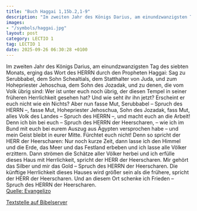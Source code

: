 ```yaml
---
title: "Buch Haggai 1,15b.2,1-9"
description: "Im zweiten Jahr des Königs Darius, am einundzwanzigsten Tag des siebten Monats, erging das Wort des HERRN durch den Propheten Haggai: Sag zu Serubbabel, dem Sohn Schealtials, dem Statthalter von Juda, und zum Hohepriester Jehoschua, dem Sohn des Jozadak, und zu denen, die vom Vol...."
images:
- "/symbols/haggai.jpg"
layout: post
category: LECTIO 1
tag: LECTIO 1
date: 2025-09-26 06:30:28 +0100
---
```

Im zweiten Jahr des Königs Darius,
am einundzwanzigsten Tag des siebten Monats, erging das Wort des HERRN durch den Propheten Haggai:
Sag zu Serubbabel, dem Sohn Schealtials, dem Statthalter von Juda, und zum Hohepriester Jehoschua, dem Sohn des Jozadak, und zu denen, die vom Volk übrig sind:
Wer ist unter euch noch übrig, der diesen Tempel in seiner früheren Herrlichkeit gesehen hat? Und wie seht ihr ihn jetzt? Erscheint er euch nicht wie ein Nichts?
Aber nun fasse Mut, Serubbabel – Spruch des HERRN –, fasse Mut, Hohepriester Jehoschua, Sohn des Jozadak, fass Mut, alles Volk des Landes – Spruch des HERRN –, und macht euch an die Arbeit! Denn ich bin bei euch – Spruch des HERRN der Heerscharen, –
wie ich im Bund mit euch bei eurem Auszug aus Ägypten versprochen habe – und mein Geist bleibt in eurer Mitte.<!--more--> Fürchtet euch nicht!
Denn so spricht der HERR der Heerscharen: Nur noch kurze Zeit, dann lasse ich den Himmel und die Erde, das Meer und das Festland erbeben
und ich lasse alle Völker erzittern. Dann strömen die Schätze aller Völker herbei und ich erfülle dieses Haus mit Herrlichkeit, spricht der HERR der Heerscharen.
Mir gehört das Silber und mir das Gold – Spruch des HERRN der Heerscharen.
Die künftige Herrlichkeit dieses Hauses wird größer sein als die frühere, spricht der HERR der Heerscharen. Und an diesem Ort schenke ich Frieden – Spruch des HERRN der Heerscharen.<br>
[Quelle: Evangelizo](https://evangeliumtagfuertag.org/DE/gospel)

[Textstelle auf Bibelserver](https://www.bibleserver.com/EU/Haggai1,15b.2,1-9)
